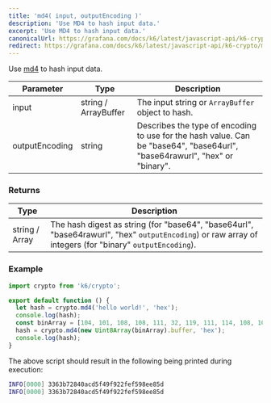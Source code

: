 ```yaml
---
title: 'md4( input, outputEncoding )'
description: 'Use MD4 to hash input data.'
excerpt: 'Use MD4 to hash input data.'
canonicalUrl: https://grafana.com/docs/k6/latest/javascript-api/k6-crypto/md4/
redirect: https://grafana.com/docs/k6/latest/javascript-api/k6-crypto/md4/
---
```


<CryptoBlockquote />

Use [md4](https://pkg.go.dev/golang.org/x/crypto/md4) to hash input data.

| Parameter      | Type                 | Description                                       |
| -------------- | -------------------- | --------------------------------------------------|
| input          | string / ArrayBuffer | The input string or `ArrayBuffer` object to hash. |
| outputEncoding | string               | Describes the type of encoding to use for the hash value. Can be "base64", "base64url", "base64rawurl", "hex" or "binary". |

### Returns

| Type           | Description |
| -------------- | ----------- |
| string / Array | The hash digest as string (for "base64", "base64url", "base64rawurl", "hex" `outputEncoding`) or raw array of integers (for "binary" `outputEncoding`). |

### Example

<CodeGroup labels={[]}>

```javascript
import crypto from 'k6/crypto';

export default function () {
  let hash = crypto.md4('hello world!', 'hex');
  console.log(hash);
  const binArray = [104, 101, 108, 108, 111, 32, 119, 111, 114, 108, 100, 33];
  hash = crypto.md4(new Uint8Array(binArray).buffer, 'hex');
  console.log(hash);
}
```

</CodeGroup>

The above script should result in the following being printed during execution:

```bash
INFO[0000] 3363b72840acd5f49f922fef598ee85d
INFO[0000] 3363b72840acd5f49f922fef598ee85d
```
